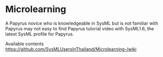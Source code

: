 # Microlearning

A Papyrus novice who is knowledgeable in SysML but is not familiar with Papyrus may not easy to find Papyrus tutorial video with SysML1.6, the latest SysML profile for Papyrus. 

Available contents
https://github.com/SysMLUsersInThailand/Microlearning-/wiki

